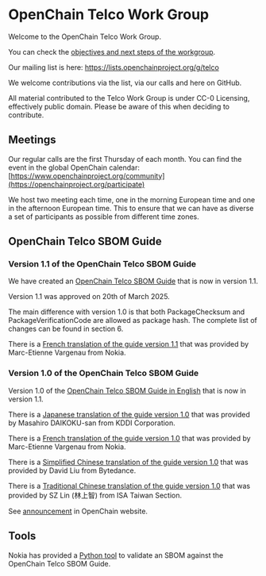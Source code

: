 # OpenChain Telco Work Group
Welcome to the OpenChain Telco Work Group.

You can check the [objectives and next steps of the workgroup](https://github.com/OpenChain-Project/Telco-WG/blob/main/Objectives.md).

Our mailing list is here:
https://lists.openchainproject.org/g/telco

We welcome contributions via the list, via our calls and here on GitHub.

All material contributed to the Telco Work Group is under CC-0 Licensing, effectively public domain. Please be aware of this when deciding to contribute.

## Meetings

Our regular calls are the first Thursday of each month. You can find the event in the global OpenChain calendar: [https://www.openchainproject.org/community](https://openchainproject.org/participate)

We host two meeting each time, one in the morning European time and one in the afternoon European time. This to ensure that we can have as diverse a set of participants as possible from different time zones.

## OpenChain Telco SBOM Guide

### Version 1.1 of the OpenChain Telco SBOM Guide

We have created an [OpenChain Telco SBOM Guide](https://github.com/OpenChain-Project/Telco-WG/blob/main/OpenChain-Telco-SBOM-Guide_EN.md) that is now in version 1.1.

Version 1.1 was approved on 20th of March 2025.

The main difference with version 1.0 is that both PackageChecksum and PackageVerificationCode are allowed as package hash.
The complete list of changes can be found in section 6.

There is a [French translation of the guide version 1.1](https://github.com/OpenChain-Project/Telco-WG/blob/main/OpenChain-Telco-SBOM-Guide_FR.md) that was provided by Marc-Etienne Vargenau from Nokia.

### Version 1.0 of the OpenChain Telco SBOM Guide

Version 1.0 of the [OpenChain Telco SBOM Guide in English](https://github.com/OpenChain-Project/Telco-WG/blob/main/OpenChain-Telco-SBOM-Guide_1.0_EN.md) that is now in version 1.1.

There is a [Japanese translation of the guide version 1.0](https://github.com/OpenChain-Project/Telco-WG/blob/main/OpenChain-Telco-SBOM-Guide_JP.md) that was provided by Masahiro DAIKOKU-san from KDDI Corporation.

There is a [French translation of the guide version 1.0](https://github.com/OpenChain-Project/Telco-WG/blob/main/OpenChain-Telco-SBOM-Guide_1.0_FR.md) that was provided by Marc-Etienne Vargenau from Nokia.

There is a [Simplified Chinese translation of the guide version 1.0](https://github.com/OpenChain-Project/Telco-WG/blob/main/OpenChain-Telco-SBOM-Guide_ZH_HANS.md) that was provided by David Liu from Bytedance.

There is a [Traditional Chinese translation of the guide version 1.0](https://github.com/OpenChain-Project/Telco-WG/blob/main/OpenChain-Telco-SBOM-Guide_ZH_HANT.md) that was provided by SZ Lin (林上智) from ISA Taiwan Section.

See [announcement](https://openchainproject.org/news/2024/07/30/openchain-telco-sbom-guide-general-availability) in OpenChain website.

## Tools

Nokia has provided a [Python tool](tools) to validate an SBOM against the OpenChain Telco SBOM Guide.

